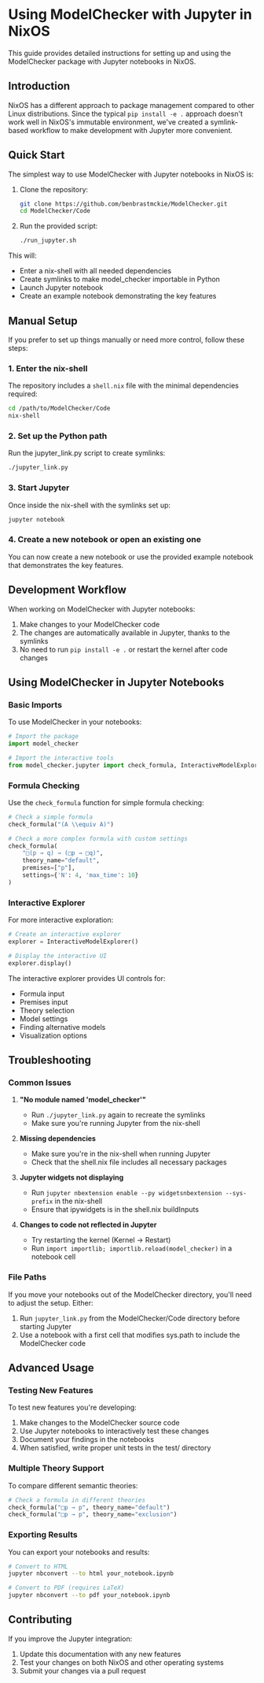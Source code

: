 # Using ModelChecker with Jupyter in NixOS

This guide provides detailed instructions for setting up and using the ModelChecker package with Jupyter notebooks in NixOS.

## Introduction

NixOS has a different approach to package management compared to other Linux distributions. Since the typical `pip install -e .` approach doesn't work well in NixOS's immutable environment, we've created a symlink-based workflow to make development with Jupyter more convenient.

## Quick Start

The simplest way to use ModelChecker with Jupyter notebooks in NixOS is:

1. Clone the repository:
   ```bash
   git clone https://github.com/benbrastmckie/ModelChecker.git
   cd ModelChecker/Code
   ```

2. Run the provided script:
   ```bash
   ./run_jupyter.sh
   ```

This will:
- Enter a nix-shell with all needed dependencies
- Create symlinks to make model_checker importable in Python
- Launch Jupyter notebook
- Create an example notebook demonstrating the key features

## Manual Setup

If you prefer to set up things manually or need more control, follow these steps:

### 1. Enter the nix-shell

The repository includes a `shell.nix` file with the minimal dependencies required:

```bash
cd /path/to/ModelChecker/Code
nix-shell
```

### 2. Set up the Python path

Run the jupyter_link.py script to create symlinks:

```bash
./jupyter_link.py
```

### 3. Start Jupyter

Once inside the nix-shell with the symlinks set up:

```bash
jupyter notebook
```

### 4. Create a new notebook or open an existing one

You can now create a new notebook or use the provided example notebook that demonstrates the key features.

## Development Workflow

When working on ModelChecker with Jupyter notebooks:

1. Make changes to your ModelChecker code
2. The changes are automatically available in Jupyter, thanks to the symlinks
3. No need to run `pip install -e .` or restart the kernel after code changes

## Using ModelChecker in Jupyter Notebooks

### Basic Imports

To use ModelChecker in your notebooks:

```python
# Import the package
import model_checker

# Import the interactive tools
from model_checker.jupyter import check_formula, InteractiveModelExplorer
```

### Formula Checking

Use the `check_formula` function for simple formula checking:

```python
# Check a simple formula
check_formula("(A \\equiv A)")

# Check a more complex formula with custom settings
check_formula(
    "□(p → q) → (□p → □q)",
    theory_name="default",
    premises=["p"],
    settings={'N': 4, 'max_time': 10}
)
```

### Interactive Explorer

For more interactive exploration:

```python
# Create an interactive explorer
explorer = InteractiveModelExplorer()

# Display the interactive UI
explorer.display()
```

The interactive explorer provides UI controls for:
- Formula input
- Premises input
- Theory selection
- Model settings
- Finding alternative models
- Visualization options

## Troubleshooting

### Common Issues

1. **"No module named 'model_checker'"**
   - Run `./jupyter_link.py` again to recreate the symlinks
   - Make sure you're running Jupyter from the nix-shell

2. **Missing dependencies**
   - Make sure you're in the nix-shell when running Jupyter
   - Check that the shell.nix file includes all necessary packages

3. **Jupyter widgets not displaying**
   - Run `jupyter nbextension enable --py widgetsnbextension --sys-prefix` in the nix-shell
   - Ensure that ipywidgets is in the shell.nix buildInputs

4. **Changes to code not reflected in Jupyter**
   - Try restarting the kernel (Kernel → Restart)
   - Run `import importlib; importlib.reload(model_checker)` in a notebook cell

### File Paths

If you move your notebooks out of the ModelChecker directory, you'll need to adjust the setup. Either:

1. Run `jupyter_link.py` from the ModelChecker/Code directory before starting Jupyter
2. Use a notebook with a first cell that modifies sys.path to include the ModelChecker code

## Advanced Usage

### Testing New Features

To test new features you're developing:

1. Make changes to the ModelChecker source code
2. Use Jupyter notebooks to interactively test these changes
3. Document your findings in the notebooks
4. When satisfied, write proper unit tests in the test/ directory

### Multiple Theory Support

To compare different semantic theories:

```python
# Check a formula in different theories
check_formula("□p → p", theory_name="default")
check_formula("□p → p", theory_name="exclusion")
```

### Exporting Results

You can export your notebooks and results:

```bash
# Convert to HTML
jupyter nbconvert --to html your_notebook.ipynb

# Convert to PDF (requires LaTeX)
jupyter nbconvert --to pdf your_notebook.ipynb
```

## Contributing

If you improve the Jupyter integration:

1. Update this documentation with any new features
2. Test your changes on both NixOS and other operating systems
3. Submit your changes via a pull request